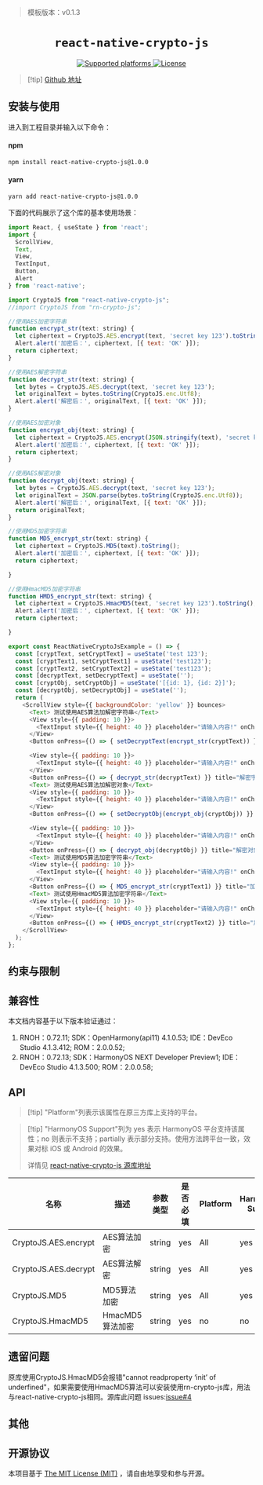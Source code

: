 > 模板版本：v0.1.3

<p align="center">
  <h1 align="center"> <code>react-native-crypto-js</code> </h1>
</p>
<p align="center">
    <a href="https://github.com/imchintan/react-native-crypto-js/blob/master/README.md">
        <img src="https://img.shields.io/badge/platforms-android%20%7C%20ios%20%7C%20harmony%20-lightgrey.svg" alt="Supported platforms" />
    </a>
    <a href="https://github.com/imchintan/react-native-crypto-js/blob/master/LICENSE">
        <img src="https://img.shields.io/badge/license-MIT-green.svg" alt="License" />
    </a>
</p>


> [!tip] [Github 地址](https://github.com/imchintan/react-native-crypto-js)

## 安装与使用

进入到工程目录并输入以下命令：

<!-- tabs:start -->

#### **npm**

```bash
npm install react-native-crypto-js@1.0.0
```

#### **yarn**

```bash
yarn add react-native-crypto-js@1.0.0
```

<!-- tabs:end -->

下面的代码展示了这个库的基本使用场景：

```js
import React, { useState } from 'react';
import {
  ScrollView,
  Text,
  View,
  TextInput,
  Button,
  Alert
} from 'react-native';

import CryptoJS from "react-native-crypto-js";
//import CryptoJS from "rn-crypto-js";

//使用AES加密字符串
function encrypt_str(text: string) {
  let ciphertext = CryptoJS.AES.encrypt(text, 'secret key 123').toString();
  Alert.alert('加密后：', ciphertext, [{ text: 'OK' }]);
  return ciphertext;
}

//使用AES解密字符串
function decrypt_str(text: string) {
  let bytes = CryptoJS.AES.decrypt(text, 'secret key 123');
  let originalText = bytes.toString(CryptoJS.enc.Utf8);
  Alert.alert('解密后：', originalText, [{ text: 'OK' }]);
}

//使用AES加密对象
function encrypt_obj(text: string) {
  let ciphertext = CryptoJS.AES.encrypt(JSON.stringify(text), 'secret key 123').toString();
  Alert.alert('加密后：', ciphertext, [{ text: 'OK' }]);
  return ciphertext;
}

//使用AES解密对象
function decrypt_obj(text: string) {
  let bytes = CryptoJS.AES.decrypt(text, 'secret key 123');
  let originalText = JSON.parse(bytes.toString(CryptoJS.enc.Utf8));
  Alert.alert('解密后：', originalText, [{ text: 'OK' }]);
  return originalText;
}

//使用MD5加密字符串
function MD5_encrypt_str(text: string) {
  let ciphertext = CryptoJS.MD5(text).toString();
  Alert.alert('加密后：', ciphertext, [{ text: 'OK' }]);
  return ciphertext;

}

//使用HmacMD5加密字符串
function HMD5_encrypt_str(text: string) {
  let ciphertext = CryptoJS.HmacMD5(text, 'secret key 123').toString();
  Alert.alert('加密后：', ciphertext, [{ text: 'OK' }]);
  return ciphertext;

}

export const ReactNativeCryptoJsExample = () => {
  const [cryptText, setCryptText] = useState('test 123');
  const [cryptText1, setCryptText1] = useState('test123');
  const [cryptText2, setCryptText2] = useState('test123');
  const [decryptText, setDecryptText] = useState('');
  const [cryptObj, setCryptObj] = useState('[{id: 1}, {id: 2}]');
  const [decryptObj, setDecryptObj] = useState('');
  return (
    <ScrollView style={{ backgroundColor: 'yellow' }} bounces>
      <Text> 测试使用AES算法加解密字符串</Text>
      <View style={{ padding: 10 }}>
        <TextInput style={{ height: 40 }} placeholder="请输入内容!" onChangeText={(cryptText: React.SetStateAction<string>) => setCryptText(cryptText)} defaultValue={cryptText} />
      </View>
      <Button onPress={() => { setDecryptText(encrypt_str(cryptText)) }} title="加密字符串" />

      <View style={{ padding: 10 }}>
        <TextInput style={{ height: 40 }} placeholder="请输入内容!" onChangeText={(decryptText: React.SetStateAction<string>) => setDecryptText(decryptText)} defaultValue={decryptText} />
      </View>
      <Button onPress={() => { decrypt_str(decryptText) }} title="解密字符串" />
      <Text> 测试使用AES算法加解密对象</Text>
      <View style={{ padding: 10 }}>
        <TextInput style={{ height: 40 }} placeholder="请输入内容!" onChangeText={(cryptObj: React.SetStateAction<string>) => setCryptObj(cryptObj)} defaultValue={cryptObj} />
      </View>
      <Button onPress={() => { setDecryptObj(encrypt_obj(cryptObj)) }} title="加密对象" />

      <View style={{ padding: 10 }}>
        <TextInput style={{ height: 40 }} placeholder="请输入内容!" onChangeText={(decryptObj: React.SetStateAction<string>) => setDecryptObj(decryptObj)} defaultValue={decryptObj} />
      </View>
      <Button onPress={() => { decrypt_obj(decryptObj) }} title="解密对象" />
      <Text> 测试使用MD5算法加密字符串</Text>
      <View style={{ padding: 10 }}>
        <TextInput style={{ height: 40 }} placeholder="请输入内容!" onChangeText={(cryptText1: React.SetStateAction<string>) => setCryptText1(cryptText1)} defaultValue={cryptText1} />
      </View>
      <Button onPress={() => { MD5_encrypt_str(cryptText1) }} title="加密" />
      <Text> 测试使用HmacMD5算法加密字符串</Text>
      <View style={{ padding: 10 }}>
        <TextInput style={{ height: 40 }} placeholder="请输入内容!" onChangeText={(cryptText2: React.SetStateAction<string>) => setCryptText2(cryptText2)} defaultValue={cryptText2} />
      </View>
      <Button onPress={() => { HMD5_encrypt_str(cryptText2) }} title="加密" />
    </ScrollView>
  );
};
```

## 约束与限制

## 兼容性

本文档内容基于以下版本验证通过：

1. RNOH：0.72.11; SDK：OpenHarmony(api11) 4.1.0.53; IDE：DevEco Studio 4.1.3.412; ROM：2.0.0.52;
2. RNOH：0.72.13; SDK：HarmonyOS NEXT Developer Preview1; IDE：DevEco Studio 4.1.3.500; ROM：2.0.0.58;

## API

> [!tip] "Platform"列表示该属性在原三方库上支持的平台。

> [!tip] "HarmonyOS Support"列为 yes 表示 HarmonyOS 平台支持该属性；no 则表示不支持；partially 表示部分支持。使用方法跨平台一致，效果对标 iOS 或 Android 的效果。
>
> 详情见 [react-native-crypto-js 源库地址](https://github.com/imchintan/react-native-crypto-js/blob/master/README.md)

| 名称                 | 描述            | 参数类型 | 是否必填 | Platform | HarmonyOS Support |
| -------------------- | --------------- | -------- | -------- | -------- | ----------------- |
| CryptoJS.AES.encrypt | AES算法加密     | string   | yes      | All      | yes               |
| CryptoJS.AES.decrypt | AES算法解密     | string   | yes      | All      | yes               |
| CryptoJS.MD5         | MD5算法加密     | string   | yes      | All      | yes               |
| CryptoJS.HmacMD5     | HmacMD5算法加密 | string   | yes      | no       | no                |

## 遗留问题

原库使用CryptoJS.HmacMD5会报错"cannot readproperty ‘init’ of underfined"，如果需要使用HmacMD5算法可以安装使用rn-crypto-js库，用法与react-native-crypto-js相同。源库此问题 issues:[issue#4](https://github.com/imchintan/react-native-crypto-js/issues/3)

## 其他

## 开源协议

本项目基于 [The MIT License (MIT)](https://github.com/imchintan/react-native-crypto-js/blob/master/LICENSE) ，请自由地享受和参与开源。
